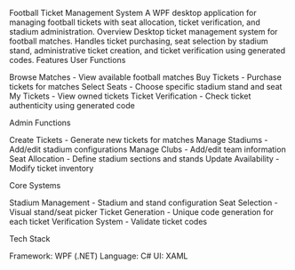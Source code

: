 Football Ticket Management System
A WPF desktop application for managing football tickets with seat allocation, ticket verification, and stadium administration.
Overview
Desktop ticket management system for football matches. Handles ticket purchasing, seat selection by stadium stand, administrative ticket creation, and ticket verification using generated codes.
Features
User Functions

Browse Matches - View available football matches
Buy Tickets - Purchase tickets for matches
Select Seats - Choose specific stadium stand and seat
My Tickets - View owned tickets
Ticket Verification - Check ticket authenticity using generated code

Admin Functions

Create Tickets - Generate new tickets for matches
Manage Stadiums - Add/edit stadium configurations
Manage Clubs - Add/edit team information
Seat Allocation - Define stadium sections and stands
Update Availability - Modify ticket inventory

Core Systems

Stadium Management - Stadium and stand configuration
Seat Selection - Visual stand/seat picker
Ticket Generation - Unique code generation for each ticket
Verification System - Validate ticket codes

Tech Stack

Framework: WPF (.NET)
Language: C#
UI: XAML
